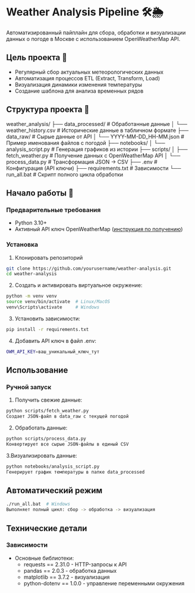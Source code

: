 # Weather Analysis Pipeline 🛠️🌦️

Автоматизированный пайплайн для сбора, обработки и визуализации данных о погоде в Москве с использованием OpenWeatherMap API.

## Цель проекта 🎯
- Регулярный сбор актуальных метеорологических данных
- Автоматизация процессов ETL (Extract, Transform, Load)
- Визуализация динамики изменения температуры
- Создание шаблона для анализа временных рядов

## Структура проекта 📂

weather_analysis/
├── data_processed/ # Обработанные данные
│ └── weather_history.csv # Исторические данные в табличном формате
├── data_raw/ # Сырые данные от API
│ └── YYYY-MM-DD_HH-MM.json # Пример именования файлов с погодой
├── notebooks/
│ └── analysis_script.py # Генерация графиков из истории
├── scripts/
│ ├── fetch_weather.py # Получение данных с OpenWeatherMap API
│ └── process_data.py # Трансформация JSON -> CSV
├── .env # Конфигурация (API ключи)
├── requirements.txt # Зависимости
└── run_all.bat # Скрипт полного цикла обработки

## Начало работы 🚀

### Предварительные требования
- Python 3.10+
- Активный API ключ OpenWeatherMap ([инструкция по получению](https://openweathermap.org/appid))

### Установка
1. Клонировать репозиторий
```bash
git clone https://github.com/yourusername/weather-analysis.git
cd weather-analysis
```

2. Создать и активировать виртуальное окружение:
```bash
python -m venv venv
source venv/bin/activate  # Linux/MacOS
venv\Scripts\activate     # Windows
```
3. Установить зависимости:
```bash
pip install -r requirements.txt
```
4. Добавить API ключ в файл .env:
```bash
OWM_API_KEY=ваш_уникальный_ключ_тут
```

## Использование 

### Ручной запуск

1. Получить свежие данные:
```bash
python scripts/fetch_weather.py
Создает JSON-файл в data_raw с текущей погодой
```
2. Обработать данные:
```bash
python scripts/process_data.py
Конвертирует все сырые JSON-файлы в единый CSV
```
3.Визуализировать данные:
```bash
python notebooks/analysis_script.py
Генерирует график температуры в папке data_processed
```

## Автоматический режим

```bash
./run_all.bat  # Windows
Выполняет полный цикл: сбор -> обработка -> визуализация
```

## Технические детали

### Зависимости

- Основные библиотеки:
	- requests == 2.31.0 - HTTP-запросы к API
	- pandas == 2.0.3 - обработка данных
	- matplotlib == 3.7.2 - визуализация
	- python-dotenv == 1.0.0 - управление переменными окружения
